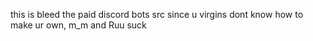 this is bleed the paid discord bots src since u virgins dont know how to make ur own, m_m and Ruu suck
